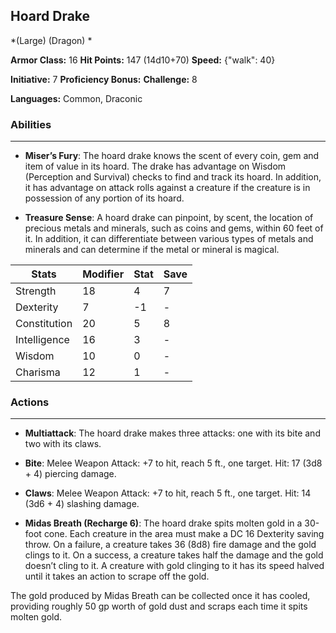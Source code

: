 ## Hoard Drake
*(Large) (Dragon) *

**Armor Class:** 16
**Hit Points:** 147 (14d10+70)
**Speed:** {"walk": 40}

**Initiative:** 7
**Proficiency Bonus:**
**Challenge:** 8

**Languages:** Common, Draconic

### Abilities
 --- 
- **Miser’s Fury**: The hoard drake knows the scent of every coin, gem and item of value in its hoard. The drake has advantage on Wisdom (Perception and Survival) checks to find and track its hoard. In addition, it has advantage on attack rolls against a creature if the creature is in possession of any portion of its hoard.

- **Treasure Sense**: A hoard drake can pinpoint, by scent, the location of precious metals and minerals, such as coins and gems, within 60 feet of it. In addition, it can differentiate between various types of metals and minerals and can determine if the metal or mineral is magical.



| Stats | Modifier | Stat | Save
| ---- | ---- | ---- | ---- |
| Strength | 18 | 4 | 7 |
| Dexterity | 7 | -1 | - |
| Constitution | 20 | 5 | 8 |
| Intelligence | 16 | 3 | - |
| Wisdom | 10 | 0 | - |
| Charisma | 12 | 1 | - |

### Actions
 --- 
- **Multiattack**: The hoard drake makes three attacks: one with its bite and two with its claws.

- **Bite**: Melee Weapon Attack: +7 to hit, reach 5 ft., one target. Hit: 17 (3d8 + 4) piercing damage.

- **Claws**: Melee Weapon Attack: +7 to hit, reach 5 ft., one target. Hit: 14 (3d6 + 4) slashing damage.

- **Midas Breath (Recharge 6)**: The hoard drake spits molten gold in a 30-foot cone. Each creature in the area must make a DC 16 Dexterity saving throw. On a failure, a creature takes 36 (8d8) fire damage and the gold clings to it. On a success, a creature takes half the damage and the gold doesn’t cling to it. A creature with gold clinging to it has its speed halved until it takes an action to scrape off the gold.

The gold produced by Midas Breath can be collected once it has cooled, providing roughly 50 gp worth of gold dust and scraps each time it spits molten gold.

